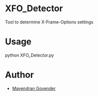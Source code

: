# XFO_Detector
Tool to determine  X-Frame-Options settings 
# Usage

python XFO_Detector.py

# Author

- [Mayendran Govender](https://github.com/GovenderM)
